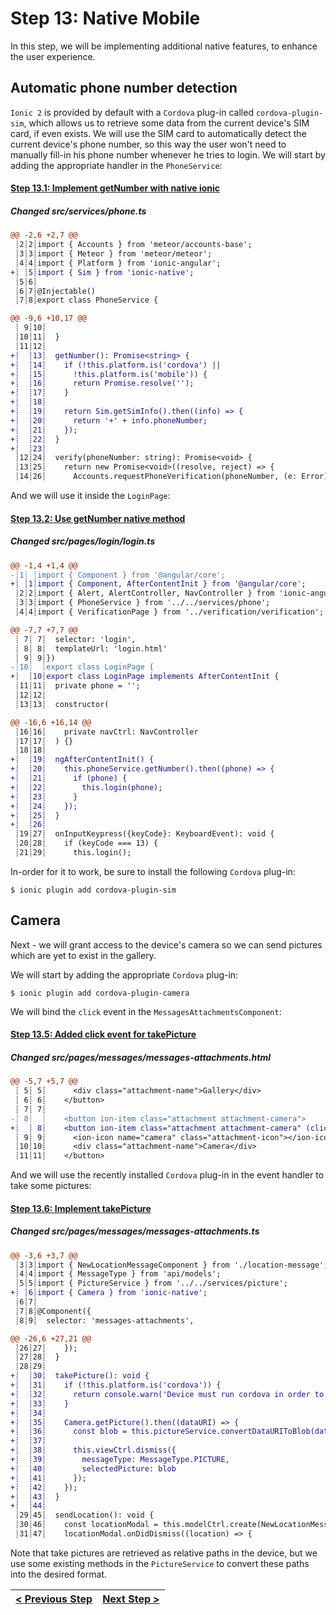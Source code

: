 # Step 13: Native Mobile

In this step, we will be implementing additional native features, to enhance the user experience.

## Automatic phone number detection

`Ionic 2` is provided by default with a `Cordova` plug-in called `cordova-plugin-sim`, which allows us to retrieve some data from the current device's SIM card, if even exists. We will use the SIM card to automatically detect the current device's phone number, so this way the user won't need to manually fill-in his phone number whenever he tries to login. We will start by adding the appropriate handler in the `PhoneService`:

[{]: <helper> (diffStep 13.1)

#### [Step 13.1: Implement getNumber with native ionic](../../../../commit/0dfc1d0)

##### Changed src&#x2F;services&#x2F;phone.ts
```diff
@@ -2,6 +2,7 @@
 ┊2┊2┊import { Accounts } from 'meteor/accounts-base';
 ┊3┊3┊import { Meteor } from 'meteor/meteor';
 ┊4┊4┊import { Platform } from 'ionic-angular';
+┊ ┊5┊import { Sim } from 'ionic-native';
 ┊5┊6┊
 ┊6┊7┊@Injectable()
 ┊7┊8┊export class PhoneService {
```
```diff
@@ -9,6 +10,17 @@
 ┊ 9┊10┊
 ┊10┊11┊  }
 ┊11┊12┊
+┊  ┊13┊  getNumber(): Promise<string> {
+┊  ┊14┊    if (!this.platform.is('cordova') ||
+┊  ┊15┊      !this.platform.is('mobile')) {
+┊  ┊16┊      return Promise.resolve('');
+┊  ┊17┊    }
+┊  ┊18┊
+┊  ┊19┊    return Sim.getSimInfo().then((info) => {
+┊  ┊20┊      return '+' + info.phoneNumber;
+┊  ┊21┊    });
+┊  ┊22┊  }
+┊  ┊23┊
 ┊12┊24┊  verify(phoneNumber: string): Promise<void> {
 ┊13┊25┊    return new Promise<void>((resolve, reject) => {
 ┊14┊26┊      Accounts.requestPhoneVerification(phoneNumber, (e: Error) => {
```

[}]: #

And we will use it inside the `LoginPage`:

[{]: <helper> (diffStep 13.2)

#### [Step 13.2: Use getNumber native method](../../../../commit/a84dff9)

##### Changed src&#x2F;pages&#x2F;login&#x2F;login.ts
```diff
@@ -1,4 +1,4 @@
-┊1┊ ┊import { Component } from '@angular/core';
+┊ ┊1┊import { Component, AfterContentInit } from '@angular/core';
 ┊2┊2┊import { Alert, AlertController, NavController } from 'ionic-angular';
 ┊3┊3┊import { PhoneService } from '../../services/phone';
 ┊4┊4┊import { VerificationPage } from '../verification/verification';
```
```diff
@@ -7,7 +7,7 @@
 ┊ 7┊ 7┊  selector: 'login',
 ┊ 8┊ 8┊  templateUrl: 'login.html'
 ┊ 9┊ 9┊})
-┊10┊  ┊export class LoginPage {
+┊  ┊10┊export class LoginPage implements AfterContentInit {
 ┊11┊11┊  private phone = '';
 ┊12┊12┊
 ┊13┊13┊  constructor(
```
```diff
@@ -16,6 +16,14 @@
 ┊16┊16┊    private navCtrl: NavController
 ┊17┊17┊  ) {}
 ┊18┊18┊
+┊  ┊19┊  ngAfterContentInit() {
+┊  ┊20┊    this.phoneService.getNumber().then((phone) => {
+┊  ┊21┊      if (phone) {
+┊  ┊22┊        this.login(phone);
+┊  ┊23┊      }
+┊  ┊24┊    });
+┊  ┊25┊  }
+┊  ┊26┊
 ┊19┊27┊  onInputKeypress({keyCode}: KeyboardEvent): void {
 ┊20┊28┊    if (keyCode === 13) {
 ┊21┊29┊      this.login();
```

[}]: #

In-order for it to work, be sure to install the following `Cordova` plug-in:

    $ ionic plugin add cordova-plugin-sim

## Camera

Next - we will grant access to the device's camera so we can send pictures which are yet to exist in the gallery.

We will start by adding the appropriate `Cordova` plug-in:

    $ ionic plugin add cordova-plugin-camera

We will bind the `click` event in the `MessagesAttachmentsComponent`:

[{]: <helper> (diffStep 13.5)

#### [Step 13.5: Added click event for takePicture](../../../../commit/fa33d8a)

##### Changed src&#x2F;pages&#x2F;messages&#x2F;messages-attachments.html
```diff
@@ -5,7 +5,7 @@
 ┊ 5┊ 5┊      <div class="attachment-name">Gallery</div>
 ┊ 6┊ 6┊    </button>
 ┊ 7┊ 7┊
-┊ 8┊  ┊    <button ion-item class="attachment attachment-camera">
+┊  ┊ 8┊    <button ion-item class="attachment attachment-camera" (click)="takePicture()">
 ┊ 9┊ 9┊      <ion-icon name="camera" class="attachment-icon"></ion-icon>
 ┊10┊10┊      <div class="attachment-name">Camera</div>
 ┊11┊11┊    </button>
```

[}]: #

And we will use the recently installed `Cordova` plug-in in the event handler to take some pictures:

[{]: <helper> (diffStep 13.6)

#### [Step 13.6: Implement takePicture](../../../../commit/7d44033)

##### Changed src&#x2F;pages&#x2F;messages&#x2F;messages-attachments.ts
```diff
@@ -3,6 +3,7 @@
 ┊3┊3┊import { NewLocationMessageComponent } from './location-message';
 ┊4┊4┊import { MessageType } from 'api/models';
 ┊5┊5┊import { PictureService } from '../../services/picture';
+┊ ┊6┊import { Camera } from 'ionic-native';
 ┊6┊7┊
 ┊7┊8┊@Component({
 ┊8┊9┊  selector: 'messages-attachments',
```
```diff
@@ -26,6 +27,21 @@
 ┊26┊27┊    });
 ┊27┊28┊  }
 ┊28┊29┊
+┊  ┊30┊  takePicture(): void {
+┊  ┊31┊    if (!this.platform.is('cordova')) {
+┊  ┊32┊      return console.warn('Device must run cordova in order to take pictures');
+┊  ┊33┊    }
+┊  ┊34┊
+┊  ┊35┊    Camera.getPicture().then((dataURI) => {
+┊  ┊36┊      const blob = this.pictureService.convertDataURIToBlob(dataURI);
+┊  ┊37┊
+┊  ┊38┊      this.viewCtrl.dismiss({
+┊  ┊39┊        messageType: MessageType.PICTURE,
+┊  ┊40┊        selectedPicture: blob
+┊  ┊41┊      });
+┊  ┊42┊    });
+┊  ┊43┊  }
+┊  ┊44┊
 ┊29┊45┊  sendLocation(): void {
 ┊30┊46┊    const locationModal = this.modelCtrl.create(NewLocationMessageComponent);
 ┊31┊47┊    locationModal.onDidDismiss((location) => {
```

[}]: #

Note that take pictures are retrieved as relative paths in the device, but we use some existing methods in the `PictureService` to convert these paths into the desired format.

[{]: <helper> (navStep nextRef="https://angular-meteor.com/tutorials/whatsapp2/ionic/summary" prevRef="https://angular-meteor.com/tutorials/whatsapp2/ionic/file-upload")

| [< Previous Step](https://angular-meteor.com/tutorials/whatsapp2/ionic/file-upload) | [Next Step >](https://angular-meteor.com/tutorials/whatsapp2/ionic/summary) |
|:--------------------------------|--------------------------------:|

[}]: #


